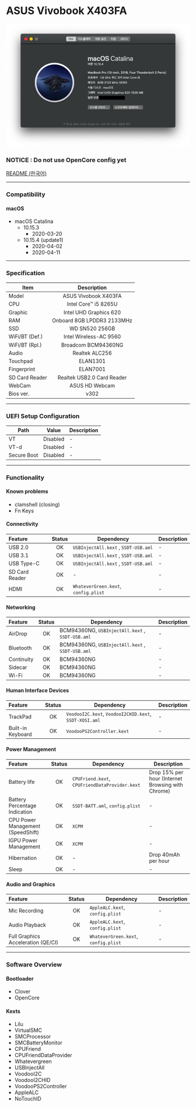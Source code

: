 # ASUS Vivobook X403FA

![Mac](/image.png)

### NOTICE : Do not use OpenCore config yet
[README (한국어)](/README-ko.md)

-----------------------------------------------

### Compatibility

#### macOS

- macOS Catalina
	- 10.15.3
		- 2020-03-20
	- 10.15.4 (update1)
		- 2020-04-02
		- 2020-04-11

-----------------------------------------------

### Specification

| Item           |        Description         |
| -------------- | :------------------------: |
| Model          |    ASUS Vivobook X403FA    |
| CPU            |    Intel Core™ i5 8265U    |
| Graphic        |   Intel UHD Graphics 620   |
| RAM            | Onboard 8GB LPDDR3 2133MHz |
| SSD            |       WD SN520 256GB       |
| WiFi/BT (Def.) |   Intel Wireless-AC 9560   |
| WiFi/BT (Rpl.) |    Broadcom BCM94360NG     |
| Audio          |       Realtek ALC256       |
| Touchpad       |          ELAN1301          |
| Fingerprint    |          ELAN7001          |
| SD Card Reader | Realtek USB2.0 Card Reader |
| WebCam         |       ASUS HD Webcam       |
| Bios ver.      |            v302            |

-----------------------------------------------

### UEFI Setup Configuration

| Path        | Value    | Description |
| ----------- | -------- | ----------- |
| VT          | Disabled | -           |
| VT-d        | Disabled | -           |
| Secure Boot | Disabled | -           |

-----------------------------------------------

### Functionality

#### Known problems

 - clamshell (closing)
 - Fn Keys

#### Connectivity

| Feature        | Status | Dependency                           | Description |
| :------------- | :----: | ------------------------------------ | ----------- |
| USB 2.0        |   OK   | `USBInjectAll.kext` , `SSDT-USB.aml` | -           |
| USB 3.1        |   OK   | `USBInjectAll.kext` , `SSDT-USB.aml` | -           |
| USB Type-C     |   OK   | `USBInjectAll.kext` , `SSDT-USB.aml` | -           |
| SD Card Reader |   OK   | -                                    | -           |
| HDMI           |   OK   | `WhateverGreen.kext`, `config.plist` | -           |

#### Networking

| Feature    | Status | Dependency                                       | Description |
| :--------- | :----: | ------------------------------------------------ | ----------- |
| AirDrop    |   OK   | BCM94360NG, `USBInjectAll.kext` , `SSDT-USB.aml` | -           |
| Bluetooth  |   OK   | BCM94360NG, `USBInjectAll.kext` , `SSDT-USB.aml` | -           |
| Continuity |   OK   | BCM94360NG                                       | -           |
| Sidecar    |   OK   | BCM94360NG                                       | -           |
| Wi-Fi      |   OK   | BCM94360NG                                       | -           |

#### Human Interface Devices

| Feature           | Status | Dependency                                             | Description |
| :---------------- | :----: | ------------------------------------------------------ | ----------- |
| TrackPad          |   OK   | `VoodooI2C.kext`, `VoodooI2CHID.kext`, `SSDT-XOSI.aml` | -           |
| Built-in Keyboard |   OK   | `VoodooPS2Controller.kext`                             | -           |

#### Power Management

| Feature                           | Status | Dependency                                     | Description                                       |
| :-------------------------------- | :----: | ---------------------------------------------- | ------------------------------------------------- |
| Battery life                      |   OK   | `CPUFriend.kext`, `CPUFriendDataProvider.kext` | Drop 15% per hour (Internet Browsing with Chrome) |
| Battery Percentage Indication     |   OK   | `SSDT-BATT.aml`, `config.plist`                | -                                                 |
| CPU Power Management (SpeedShift) |   OK   | `XCPM`                                         | -                                                 |
| IGPU Power Management             |   OK   | `XCPM`                                         | -                                                 |
| Hibernation                       |   OK   | -                                              | Drop 40mAh per hour                               |
| Sleep                             |   OK   | -                                              | -                                                 |

#### Audio and Graphics

| Feature                           | Status | Dependency                           | Description |
| :-------------------------------- | :----: | ------------------------------------ | ----------- |
| Mic Recording                     |   OK   | `AppleALC.kext`, `config.plist`      | -           |
| Audio Playback                    |   OK   | `AppleALC.kext`, `config.plist`      | -           |
| Full Graphics Acceleration (QE/CI) |   OK   | `WhateverGreen.kext`, `config.plist` | -           |

-----------------------------------------------

### Software Overview

#### Bootloader

 - Clover
 - OpenCore

#### Kexts

 - Lilu
 - VirtualSMC
 - SMCProcessor
 - SMCBatteryMonitor
 - CPUFriend
 - CPUFriendDataProvider
 - Whatevergreen
 - USBInjectAll
 - VoodooI2C
 - VoodooI2CHID
 - VoodooPS2Controller
 - AppleALC
 - NoTouchID
